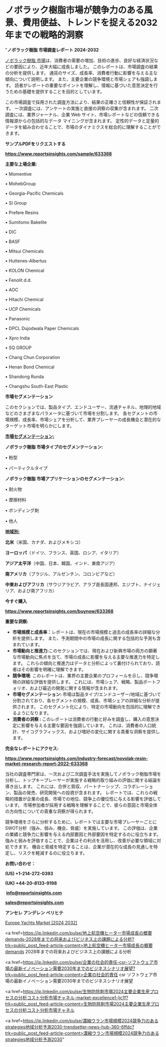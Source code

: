 # ノボラック樹脂市場が競争力のある風景、費用便益、トレンドを捉える2032年までの戦略的洞察

"<strong>ノボラック樹脂 市場調査レポート 2024-2032</strong>

<a href=https://www.reportsinsights.com/sample/633368>ノボラック樹脂 市場</a>は、消費者の需要の増加、技術の進歩、良好な経済状況などの要因により、近年大幅に成長しました。 このレポートは、市場調査の結果の分析を提供します。 通貨のサイズ、成長率、消費者行動に影響を与える主な傾向について説明します。 また、主要企業の競争環境と市場シェアも強調します。 読者がレポートの重要なポイントを理解し、情報に基づいた意思決定を行うための基礎を提供することを目的としています。

この市場調査で採用された調査方法により、結果の正確さと信頼性が保証されます。 一次調査には、アンケートの実施と直接の洞察の収集が含まれます。 二次調査には、業界ジャーナル、企業 Web サイト、市場レポートなどの信頼できる情報源からの包括的なデータ マイニングが含まれます。 定性的データと定量的データを組み合わせることで、市場のダイナミクスを総合的に理解することができます。

<strong><b>サンプルPDFをリクエストする</b></strong>

<a href=https://www.reportsinsights.com/sample/633368><strong><u>https://www.reportsinsights.com/sample/633368</u></strong></a>

<strong>主要な上場企業:</strong>

• Momentive

• MohebGroup

• Georgia-Pacific Chemicals

• SI Group

• Prefere Resins

• Sumitomo Bakelite

• DIC

• BASF

• Mitsui Chemicals

• Huttenes-Albertus

• KOLON Chemical

• Fenolit d.d.

• AOC

• Hitachi Chemical

• UCP Chemicals

• Panasonic

• DPCL Dujodwala Paper Chemicals

• Xpro India

• SQ GROUP

• Chang Chun Corporation

• Henan Bond Chemical

• Shandong Runda

• Changshu South-East Plastic

<strong>市場セグメンテーション</strong>

このセクションでは、製品タイプ、エンドユーザー、流通チャネル、地理的地域などのさまざまなパラメータに基づいて市場を分割します。 各セグメントの市場規模、成長率、市場シェアを分析して、業界プレーヤーの成長機会と潜在的なターゲット市場を明らかにします。

<strong><u>市場セグメンテーション</u></strong><strong><u>:</u></strong>

<strong>ノボラック樹脂 市場タイプのセグメンテーション:</strong>

• 粉型

• パーティクルタイプ

<strong>ノボラック樹脂 市場アプリケーションのセグメンテーション:</strong>

• 耐火物

• 摩擦材料

• ボンディング剤

• 他人

<strong><u>地域別</u></strong><strong><u>:</u></strong>

<strong>北米</strong>（米国、カナダ、およびメキシコ）

<strong>ヨーロッパ</strong>（ドイツ、フランス、英国、ロシア、イタリア）

<strong>アジア太平洋</strong>（中国、日本、韓国、インド、東南アジア）

<strong>南アメリカ</strong>（ブラジル、アルゼンチン、コロンビアなど）

<strong>中東およびアフリカ</strong>（サウジアラビア、アラブ首長国連邦、エジプト、ナイジェリア、および南アフリカ）

<strong>今すぐ購入</strong>

<a href=https://www.reportsinsights.com/buynow/633368><strong><u>https://www.reportsinsights.com/buynow/633368</u></strong></a>

<strong>重要な洞察:</strong>
<ul>
  <li><strong>市場規模と成長率：</strong>レポートは、現在の市場規模と過去の成長率の詳細な分析を提供します。 また、予測期間中の市場の成長に関する包括的な予測も含まれています。</li>
  <li><strong>市場動向と推進力:</strong>このセクションでは、現在および新興市場の両方の顕著な市場動向に焦点を当て、市場の成長に影響を与える主要な推進力を特定します。 これらの傾向と推進力はデータと分析によって裏付けられており、読者はその影響を明確に理解できます。</li>
  <li><strong>競争環境</strong>: このレポートは、業界の主要企業のプロフィールを示し、競争環境の詳細な評価を提供します。 これには、市場シェア、戦略、製品ポートフォリオ、および最近の開発に関する情報が含まれます。</li>
  <li><strong>市場セグメンテーション: </strong>市場は製品タイプ/エンドユーザー/地域に基づいて分割されており、各セグメントの規模、成長、市場シェアの詳細な分析が提供されます。 このセグメント化により、特定の市場動向を包括的に理解できるようになります。</li>
  <li><strong>消費者の洞察 : </strong>このレポートは消費者の行動と好みを調査し、購入の意思決定に影響を与える主要な要因を強調しています。 これは、消費者の人口統計、サイコグラフィックス、および嗜好の変化に関する貴重な洞察を提供します。</li>
</ul>
<strong>完全なレポートにアクセス:</strong>

<a href=https://www.reportsinsights.com/industry-forecast/novolak-resin-market-research-report-2022-633368><strong><u><b>https://www.reportsinsights.com/industry-forecast/novolak-resin-market-research-report-2022-633368</b></u></strong></a>

当社の調査専門家は、一次および二次調査手法を実施してノボラック樹脂市場を分析し、トップキープレーヤーが実施する戦略的取り組みの評価に関する結論を導き出します。 これには、合併と買収、パートナーシップ、コラボレーション、製品の発売、研究開発への投資が含まれます。 レポートでは、これらの戦略的措置が企業の成長、市場での地位、競争上の優位性に与える影響を評価しています。 市場参加者が採用する戦略を理解することで、彼らの意図と市場全体の方向性についての貴重な洞察が得られます。

競争環境をさらに分析するために、レポートでは主要な市場プレーヤーごとにSWOT分析（強み、弱み、機会、脅威）を実施しています。 この評価は、企業の業績と競争力に影響を与える内部要因と外部要因を特定するのに役立ちます。 強みと弱みを評価することで、企業はその利点を活用し、改善が必要な領域に対処できます。 機会と脅威を特定することは、企業が潜在的な成長の見通しを特定し、リスクを軽減するのに役立ちます。

<strong>お問い合わせ：</strong>

<strong>(US) +1-214-272-0393</strong>

<strong>(UK) +44-20-8133-9198</strong>

<strong> </strong><a href=info@reportsinsights.com><strong><u>info@reportsinsights.com</u></strong></a>

<a href=sales@reportsinsights.com><strong><u>sales@reportsinsights.com</u></strong></a>

<strong>アンセレ アンデレン ベリヒテ</strong>

<a href=https://www.linkedin.com/pulse/europe-yachts-markets-analysis-decision-makers-ahywf/>Europe Yachts Market [2024 2032]</a>

<a href=https://jp.linkedin.com/pulse/地上航空機ヒーター市場成長の概要demands-2028年までの将来およびビジネス上の課題による分析?trk=public_post_feed-article-content>地上航空機ヒーター市場成長の概要demands 2028年までの将来およびビジネス上の課題による分析</a>

<a href=https://jp.linkedin.com/pulse/企業の社会的責任-csr-ソフトウェア市場の最新イノベーション需要2030年までのビジネスシナリオ展望?trk=public_post_feed-article-content>企業の社会的責任 csr ソフトウェア市場の最新イノベーション需要2030年までのビジネスシナリオ展望</a>

<a href=https://jp.linkedin.com/pulse/生物防除剤市場2024主要企業生産プロセスの分析コスト分析市場チャネル-market-excellence1-ljc1f?trk=public_post_feed-article-content>生物防除剤市場2024主要企業生産プロセスの分析コスト分析市場チャネル</a>

<a href=https://jp.linkedin.com/pulse/濃縮ウラン市場規模2024競争力のあるstrategies地域分析予測2030-trendsetter-news-hub-360-6ffdc?trk=public_post_feed-article-content>濃縮ウラン市場規模2024競争力のあるstrategies地域分析予測2030</a>"
